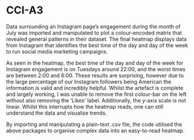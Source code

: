 # CCI-A3

Data surrounding an Instagram page’s engagement during the month of July was imported and manipulated to plot a colour-encoded matrix that revealed general patterns in their dataset. The final heatmap displays data from Instagram that identifies the best time of the day and day of the week to run social media marketing campaigns. 

As seen in the heatmap, the best time of the day and day of the week for Instagram engagement is on Tuesdays around 22:00, and the worst times are between 2:00 and 6:00. These results are surprising, however due to the large percentage of our Instagram followers being American the information is valid and incredibly helpful. Whilst the artefact is complete and largely working, I was unable to remove the first colour-bar on the left without also removing the ‘Likes’ label. Additionally, the y-axis scale is not linear. Whilst this interrupts how the heatmap reads, one can still understand the data and visualise trends. 

By importing and manipulating a plain-text .csv file, the code utilised the above packages to organise complex data into an easy-to-read heatmap. 
